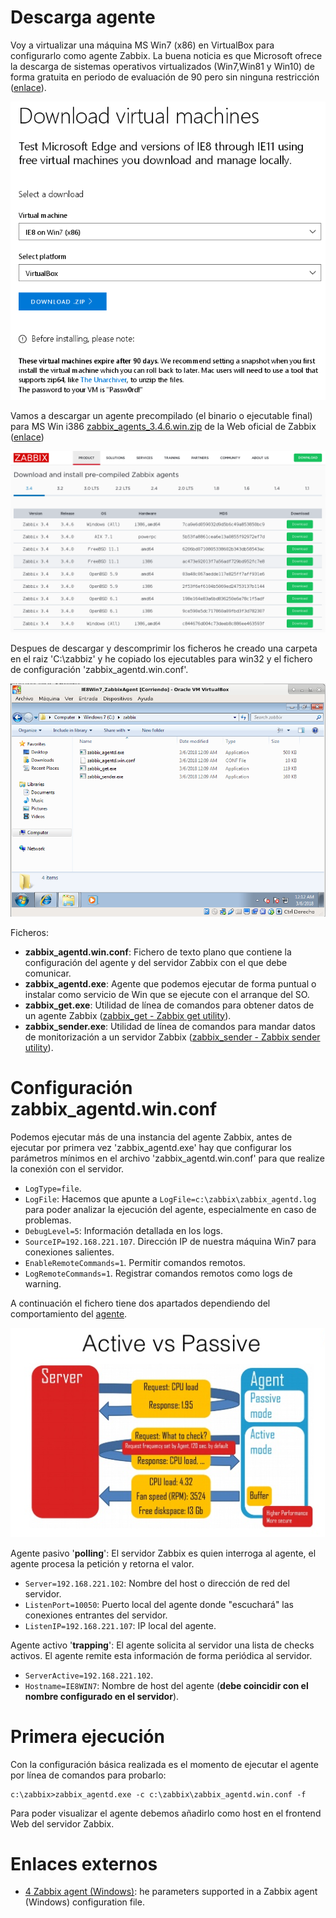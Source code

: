 # Descarga agente

Voy a virtualizar una máquina MS Win7 (x86) en VirtualBox para configurarlo como agente Zabbix. La buena noticia es que Microsoft ofrece la descarga de sistemas operativos virtualizados (Win7,Win81 y Win10) de forma gratuita en periodo de evaluación de 90 pero sin ninguna restricción ([enlace](https://developer.microsoft.com/en-us/microsoft-edge/tools/vms/)).

![](/agente/win7_vbox/img/01.png)

Vamos a descargar un agente precompilado (el binario o ejecutable final) para MS Win i386 [zabbix_agents_3.4.6.win.zip](https://www.zabbix.com/downloads/3.4.6/zabbix_agents_3.4.6.win.zip) de la Web oficial de Zabbix ([enlace](https://www.zabbix.com/download_agents)) 	

![](/agente/win7_vbox/img/02.png)

Despues de descargar y descomprimir los ficheros he creado una carpeta en el raiz 'C:\zabbiz' y he copiado los ejecutables para win32 y el fichero de configuración 'zabbix_agentd.win.conf'.


![](/agente/win7_vbox/img/03.png)


Ficheros:

* **zabbix_agentd.win.conf**: Fichero de texto plano que contiene la configuración del agente y del servidor Zabbix con el que debe comunicar.
* **zabbix_agentd.exe**: Agente que podemos ejecutar de forma puntual o instalar como servicio de Win que se ejecute con el arranque del SO.
* **zabbix_get.exe**: Utilidad de línea de comandos para obtener datos de un agente Zabbix ([zabbix_get - Zabbix get utility](https://www.zabbix.com/documentation/3.4/manpages/zabbix_get)).
* **zabbix_sender.exe**: Utilidad de línea de comandos para mandar datos de monitorización a un servidor Zabbix ([zabbix_sender - Zabbix sender utility](https://www.zabbix.com/documentation/3.4/manpages/zabbix_sender)). 


# Configuración zabbix_agentd.win.conf

Podemos ejecutar más de una instancia del agente Zabbix, antes de ejecutar por primera vez 'zabbix_agentd.exe' hay que configurar los parámetros mínimos en el archivo 'zabbix_agentd.win.conf' para que realize la conexión con el servidor.


* `LogType=file`.
* `LogFile`: Hacemos que apunte a `LogFile=c:\zabbix\zabbix_agentd.log` para poder analizar la ejecución del agente, especialmente en caso de problemas.
* `DebugLevel=5`: Información detallada en los logs.
* `SourceIP=192.168.221.107`. Dirección IP de nuestra máquina Win7 para conexiones salientes.
* `EnableRemoteCommands=1`. Permitir comandos remotos.
* `LogRemoteCommands=1`. Registrar comandos remotos como logs de warning.

A continuación el fichero tiene dos apartados dependiendo del comportamiento del [agente](https://www.zabbix.com/zabbix_agent).

![](/agente/win7_vbox/img/04.png)

Agente pasivo '**polling**': El servidor Zabbix es quien interroga al agente, el agente procesa la petición y retorna el valor.

* `Server=192.168.221.102`: Nombre del host o dirección de red del servidor.
* `ListenPort=10050`: Puerto local del agente donde "escuchará" las conexiones entrantes del servidor.
* `ListenIP=192.168.221.107`: IP local del agente.


Agente activo '**trapping**': El agente solicita al servidor una lista de checks activos. El agente remite esta información de forma periódica al servidor.  

* `ServerActive=192.168.221.102`.
* `Hostname=IE8WIN7`: Nombre de host del agente (**debe coincidir con el nombre configurado en el servidor**).


# Primera ejecución

Con la configuración básica realizada es el momento de ejecutar el agente por línea de comandos para probarlo:

```
c:\zabbix>zabbix_agentd.exe -c c:\zabbix\zabbix_agentd.win.conf -f
```

Para poder visualizar el agente debemos añadirlo como host en el frontend Web del servidor Zabbix.

# Enlaces externos

* [4 Zabbix agent (Windows)](https://www.zabbix.com/documentation/3.4/manual/appendix/config/zabbix_agentd_win): he parameters supported in a Zabbix agent (Windows) configuration file.










